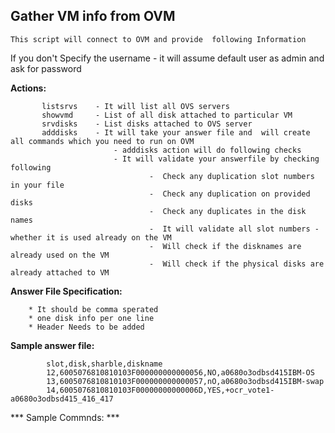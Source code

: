 
**Gather VM info from OVM**
---------------------------

```
This script will connect to OVM and provide  following Information

```

If you don't Specify the username - it will assume default user as admin and ask for password

**Actions:**

```    listvms     - It will list all VMs on the OVM with corresponding Server where it is hosted
       listsrvs    - It will list all OVS servers
       showvmd     - List of all disk attached to particular VM
       srvdisks    - List disks attached to OVS server
       adddisks    - It will take your answer file and  will create all commands which you need to run on OVM
                       - adddisks action will do following checks
                       - It will validate your answerfile by checking following
                               -  Check any duplication slot numbers in your file
                               -  Check any duplication on provided disks
                               -  Check any duplicates in the disk names
                               -  It will validate all slot numbers - whether it is used already on the VM
                               -  Will check if the disknames are already used on the VM
                               -  Will check if the physical disks are already attached to VM
```

**Answer File Specification:**

        * It should be comma sperated
        * one disk info per one line
        * Header Needs to be added

**Sample  answer file:**

```
        slot,disk,sharble,diskname
        12,6005076810810103F000000000000056,NO,a0680o3odbsd415IBM-OS
        13,6005076810810103F000000000000057,nO,a0680o3odbsd415IBM-swap
        14,6005076810810103F00000000000006D,YES,+ocr_vote1-a0680o3odbsd415_416_417
```

*** Sample Commnds: ***

